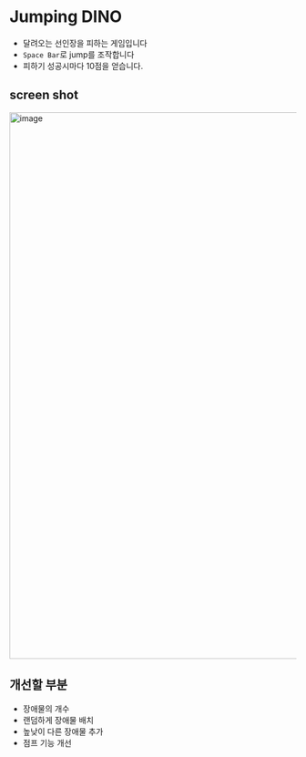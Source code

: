 # Jumping DINO
- 달려오는 선인장을 피하는 게임입니다
- `Space Bar`로 jump를 조작합니다
- 피하기 성공시마다 10점을 얻습니다.

## screen shot
<img width="960" alt="image" src="https://user-images.githubusercontent.com/77590526/172820882-e2eb104b-2668-4067-889b-c9eb055242cb.png">

## 개선할 부분
- 장애물의 개수
- 랜덤하게 장애물 배치
- 높낮이 다른 장애물 추가
- 점프 기능 개선
